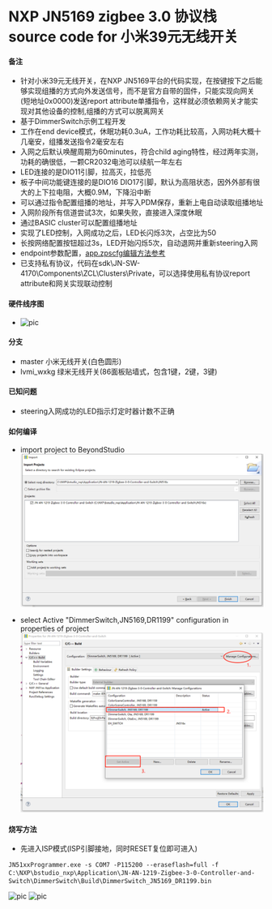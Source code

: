 # NXP JN5169 zigbee 3.0 协议栈source code for 小米39元无线开关

#### 备注
- 针对小米39元无线开关，在NXP JN5169平台的代码实现，在按键按下之后能够实现组播的方式向外发送信号，而不是官方自带的固件，只能实现向网关(短地址0x0000)发送report attribute单播指令，这样就必须依赖网关才能实现对其他设备的控制,组播的方式可以脱离网关
- 基于DimmerSwitch示例工程开发
- 工作在end device模式，休眠功耗0.3uA，工作功耗比较高，入网功耗大概十几毫安，组播发送指令2毫安左右
- 入网之后默认唤醒周期为60minutes，符合child aging特性，经过两年实测，功耗的确很低，一颗CR2032电池可以续航一年左右
- LED连接的是DIO11引脚，拉高灭，拉低亮
- 板子中间功能键连接的是DIO16 DIO17引脚，默认为高阻状态，因外外部有很大的上下拉电阻，大概0.9M，下降沿中断
- 可以通过指令配置组播的地址，并写入PDM保存，重新上电自动读取组播地址
- 入网阶段所有信道尝试3次，如果失败，直接进入深度休眠
- 通过BASIC cluster可以配置组播地址
- 实现了LED控制，入网成功之后，LED长闪烁3次，占空比为50
- 长按网络配置按钮超过3s，LED开始闪烁5次，自动退网并重新steering入网
- endpoint参数配置，[app.zpscfg编辑方法参考](https://blog.csdn.net/code_style/article/details/90487512)
- 已支持私有协议，代码在sdk\JN-SW-4170\Components\ZCL\Clusters\Private，可以选择使用私有协议report attribute和网关实现联动控制

#### 硬件线序图
- ![pic](https://img-blog.csdnimg.cn/20190527165744956.png?x-oss-process=image/watermark,type_ZmFuZ3poZW5naGVpdGk,shadow_10,text_aHR0cHM6Ly9ibG9nLmNzZG4ubmV0L2NvZGVfc3R5bGU=,size_16,color_FFFFFF,t_70)

#### 分支
- master 小米无线开关(白色圆形)
- lvmi_wxkg 绿米无线开关(86面板贴墙式，包含1键，2键，3键)

#### 已知问题
- steering入网成功的LED指示灯定时器计数不正确

#### 如何编译
- import project to BeyondStudio 
![pic](how2build_0.png)

- select Active "DimmerSwitch,JN5169,DR1199" configuration in properties of project
![pic](how2build_1.png)

#### 烧写方法
- 先进入ISP模式(ISP引脚接地，同时RESET复位即可进入)
```
JN51xxProgrammer.exe -s COM7 -P115200 --eraseflash=full -f C:\NXP\bstudio_nxp\Application\JN-AN-1219-Zigbee-3-0-Controller-and-Switch\DimmerSwitch\Build\DimmerSwitch_JN5169_DR1199.bin
```

![pic](https://am.zdmimg.com/201603/10/56e1344deed61.jpg_e680.jpg)
![pic](https://am.zdmimg.com/201609/25/57e74c058d09f.jpg_e600.jpg)

